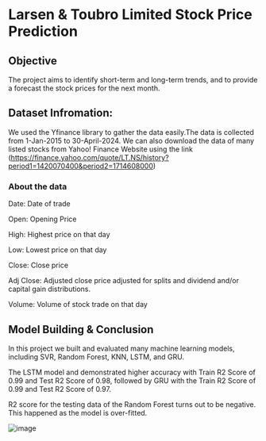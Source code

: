 # Larsen & Toubro Limited Stock Price Prediction

## Objective

The project aims to identify short-term and long-term trends, and to provide a forecast the stock prices for the next month.

## Dataset Infromation:

We used the Yfinance library to gather the data easily.The data is collected from 1-Jan-2015 to 30-April-2024.
We can also download the data of many listed stocks from Yahoo! Finance Website using the link (https://finance.yahoo.com/quote/LT.NS/history?period1=1420070400&period2=1714608000)

### About the data

Date: Date of trade

Open: Opening Price

High: Highest price on that day

Low: Lowest price on that day

Close: Close price

Adj Close: Adjusted close price adjusted for splits and dividend and/or capital gain distributions.

Volume: Volume of stock trade on that day

## Model Building & Conclusion

In this project we built and evaluated many machine learning models, including SVR, Random Forest, KNN, LSTM, and GRU.

The LSTM model and demonstrated higher accuracy with Train R2 Score of 0.99 and Test R2 Score of 0.98,
followed by GRU with the Train R2 Score of 0.99 and Test R2 Score of 0.97.

R2 score for the testing data of the Random Forest turns out to be negative. This happened as the model is over-fitted.


![image](https://github.com/Harsha-7989/Larsen-Toubro-Limited-Stock-Price-Prediction/assets/86124041/2f58fecc-20a0-4e3b-8031-b9d1a58215d5)

